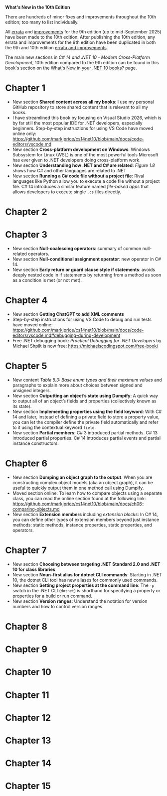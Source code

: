 **What's New in the 10th Edition**

There are hundreds of minor fixes and improvements throughout the 10th edition; too many to list individually. 

All [errata](https://github.com/markjprice/cs13net9/blob/main/docs/errata/errata.md) and [improvements](https://github.com/markjprice/cs13net9/blob/main/docs/errata/improvements.md) for the 9th edition (up to mid-September 2025) have been made to the 10th edition. After publishing the 10th edition, any errata and improvements for the 9th edition have been duplicated in both the 9th and 10th edition [errata and improvements](https://github.com/markjprice/cs14net10/blob/main/docs/errata/README.md).

The main new sections in *C# 14 and .NET 10 - Modern Cross-Platform Development*, 10th edition compared to the 9th edition can be found in this book's section on the [What's New in your .NET 10 books?](https://github.com/markjprice/markjprice/blob/main/articles/whats-new-in-net10-books.md#c-14-and-net-10---modern-cross-platform-development-fundamentals) page.

# Chapter 1
- New section **Shared content across all my books**: I use my personal GitHub repository to store shared content that is relevant to all my books. 
- I have streamlined this book by focusing on Visual Studio 2026, which is by far still the most popular IDE for .NET developers, especially beginners. Step-by-step instructions for using VS Code have moved online only: https://github.com/markjprice/cs14net10/blob/main/docs/code-editors/vscode.md
- New section **Cross-platform development on Windows**: Windows Subsystem for Linux (WSL) is one of the most powerful tools Microsoft has ever given to .NET developers doing cross-platform work.
- New section **Understanding how .NET and C# are related**: *Figure 1.8* shows how C# and other languages are related to .NET
- New section **Running a C# code file without a project file**: Rival languages like Python allow you to execute a code file without a project file. C# 14 introduces a similar feature named *file-based apps* that allows developers to execute single `.cs` files directly.

# Chapter 2


# Chapter 3
- New section **Null-coalescing operators**: summary of common null-related operators.
- New section **Null-conditional assignment operator**: new operator in C# 14.
- New section **Early return or guard clause style if statements**: avoids deeply nested code in if statements by returning from a method as soon as a condition is met (or not met).

# Chapter 4
- New section **Getting ChatGPT to add XML comments**
- Step-by-step instructions for using VS Code to debug and run tests have moved online: https://github.com/markjprice/cs14net10/blob/main/docs/code-editors/vscode.md#debugging-during-development
- Free .NET debugging book: *Practical Debugging for .NET Developers* by Michael Shpilt is now free: https://michaelscodingspot.com/free-book/

# Chapter 5
- New content *Table 5.3: Base enum types and their maximum values* and paragraphs to explain more about choices between signed and unsigned integers.
- New section **Outputting an object’s state using Dumpify**: A quick way to output all of an object’s fields and properties (collectively known as its state).
- New section **Implementing properties using the field keyword**: With C# 14 and later, instead of defining a private field to store a property value, you can let the compiler define the private field automatically and refer to it using the contextual keyword `field`.
- New section **Partial members**: C# 3 introduced partial methods. C# 13 introduced partial properties. C# 14 introduces partial events and partial instance constructors.

# Chapter 6
- New section **Dumping an object graph to the output**: When you are constructing complex object models (aka an object graph), it can be useful to quickly
output them in one method call using Dumpify.
- Moved section online: To learn how to compare objects using a separate class, you can read the online section found at the following link: https://github.com/markjprice/cs14net10/blob/main/docs/ch06-comparing-objects.md
- New section **Extension members** including *extension blocks*: In C# 14, you can define other types of extension members beyond just instance methods: static methods, instance properties, static properties, and operators.

# Chapter 7
- New section **Choosing between targeting .NET Standard 2.0 and .NET 10 for class libraries**
- New section **Noun-first alias for dotnet CLI commands**: Starting in .NET 10, the dotnet CLI tool has new aliases for commonly used commands.
- New section **Setting project properties at the command line**: The `-p` switch in the .NET CLI (`dotnet`) is shorthand for specifying a property or properties for a build or run command. 
- New section **Version ranges**: Understand the notation for version numbers and how to control version ranges.

# Chapter 8

# Chapter 9

# Chapter 10

# Chapter 11

# Chapter 12

# Chapter 13

# Chapter 14

# Chapter 15

